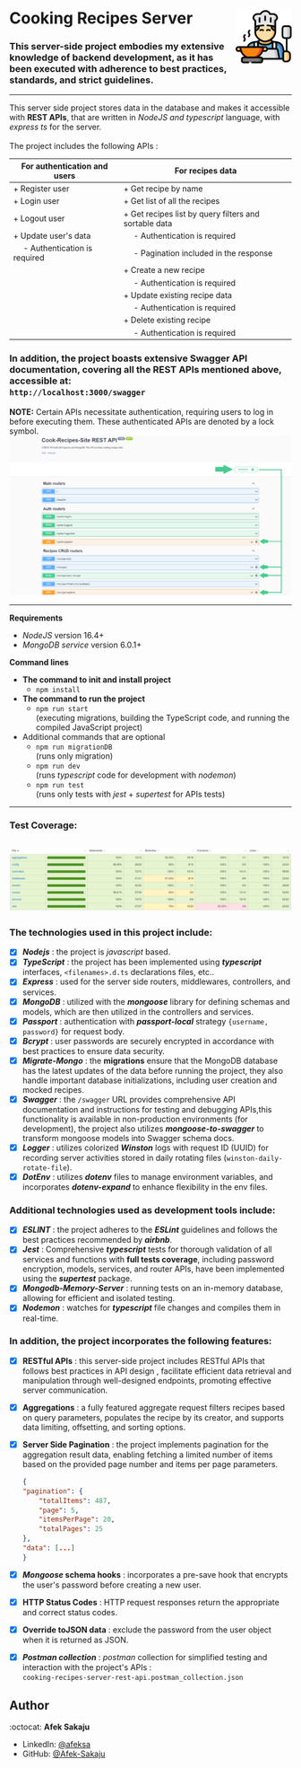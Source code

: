 # Cooking Recipes Server <img src="readme-resources/cooking.png" width=100px height=100px align="right">

### This server-side project embodies my extensive knowledge of backend development, as it has been executed with adherence to best practices, standards, and strict guidelines. <br />

---

This server side project stores data in the database and makes it accessible with **REST APIs**, that are written in _NodeJS and typescript_ language, with _express ts_ for the server. <br /> <br />
The project includes the following APIs :

| For authentication and users        | For recipes data                                      |
| ----------------------------------- | ----------------------------------------------------- |
| + Register user                     | + Get recipe by name                                  |
| + Login user                        | + Get list of all the recipes                         |
| + Logout user                       | + Get recipes list by query filters and sortable data |
| + Update user's data                | &emsp; - Authentication is required                   |
| &emsp; - Authentication is required | &emsp; - Pagination included in the response          |
|                                     | + Create a new recipe                                 |
|                                     | &emsp; - Authentication is required                   |
|                                     | + Update existing recipe data                         |
|                                     | &emsp; - Authentication is required                   |
|                                     | + Delete existing recipe                              |
|                                     | &emsp; - Authentication is required                   |

### In addition, the project boasts extensive Swagger API documentation, covering all the REST APIs mentioned above, accessible at: <br /> `http://localhost:3000/swagger` <br />

**NOTE:**
Certain APIs necessitate authentication, requiring users to log in before executing them. These authenticated APIs are denoted by a lock symbol. <br />
![APIs that require authentication](readme-resources/swagger-auth.png) <br />

---

**Requirements**

-   _NodeJS_ version 16.4+
-   _MongoDB service_ version 6.0.1+

**Command lines**

-   **The command to init and install project**
    -   `npm install`
-   **The command to run the project**
    -   `npm run start`<br /> (executing migrations, building the TypeScript code, and running the compiled JavaScript project)
-   Additional commands that are optional
    -   `npm run migrationDB`
        <br />(runs only migration)
    -   `npm run dev`<br /> (runs _typescript_ code for development with _nodemon_)
    -   `npm run test`<br /> (runs only tests with _jest_ + _supertest_ for APIs tests)

---

### Test Coverage:

## ![coverage](readme-resources/coverage.PNG)

### The technologies used in this project include:

-   [x] _**Nodejs**_ : the project is _javascript_ based.
-   [x] _**TypeScript**_ : the project has been implemented using _**typescript**_ interfaces, `<filenames>.d.ts` declarations files, etc..
-   [x] _**Express**_ : used for the server side routers, middlewares, controllers, and services.
-   [x] _**MongoDB**_ : utilized with the _**mongoose**_ library for defining schemas and models, which are then utilized in the controllers and services.
-   [x] _**Passport**_ : authentication with _**passport-local**_ strategy `{username, password}` for request body.
-   [x] _**Bcrypt**_ : user passwords are securely encrypted in accordance with best practices to ensure data security.
-   [x] _**Migrate-Mongo**_ : the **migrations** ensure that the MongoDB database has the latest updates of the data before running the project, they also handle important database initializations, including user creation and mocked recipes.
-   [x] _**Swagger**_ : the `/swagger` URL provides comprehensive API documentation and instructions for testing and debugging APIs,this functionality is available in non-production environments (for development), the project also utilizes _**mongoose-to-swagger**_ to transform mongoose models into Swagger schema docs.
-   [x] _**Logger**_ : utilizes colorized _**Winston**_ logs with request ID (UUID) for recording server activities stored in daily rotating files (`winston-daily-rotate-file`).
-   [x] _**DotEnv**_ : utilizes _**dotenv**_ files to manage environment variables, and incorporates _**dotenv-expand**_ to enhance flexibility in the env files.

### Additional technologies used as development tools include:

-   [x] _**ESLINT**_ : the project adheres to the _**ESLint**_ guidelines and follows the best practices recommended by _**airbnb**_.
-   [x] _**Jest**_ : Comprehensive _**typescript**_ tests for thorough validation of all services and functions with **full tests coverage**, including password encryption, models, services, and router APIs, have been implemented using the _**supertest**_ package.
-   [x] _**Mongodb-Memory-Server**_ : running tests on an in-memory database, allowing for efficient and isolated testing.
-   [x] _**Nodemon**_ : watches for _**typescript**_ file changes and compiles them in real-time.

### In addition, the project incorporates the following features:

-   [x] **RESTful APIs** : this server-side project includes RESTful APIs that follows best practices in API design , facilitate efficient data retrieval and manipulation through well-designed endpoints, promoting effective server communication.
-   [x] **Aggregations** : a fully featured aggregate request filters recipes based on query parameters, populates the recipe by its creator, and supports data limiting, offsetting, and sorting options.
-   [x] **Server Side Pagination** : the project implements pagination for the aggregation result data, enabling fetching a limited number of items based on the provided page number and items per page parameters.<br />

    ```json
    {
    "pagination": {
        "totalItems": 487,
        "page": 5,
        "itemsPerPage": 20,
        "totalPages": 25
    },
    "data": [...]
    }
    ```

-   [x] **_Mongoose_ schema hooks** : incorporates a pre-save hook that encrypts the user's password before creating a new user.
-   [x] **HTTP Status Codes** : HTTP request responses return the appropriate and correct status codes.
-   [x] **Override toJSON data** : exclude the password from the user object when it is returned as JSON.
-   [x] **_Postman collection_** : _postman_ collection for simplified testing and interaction with the project's APIs : </br>
        `cooking-recipes-server-rest-api.postman_collection.json`

## Author

:octocat: **Afek Sakaju**

-   LinkedIn: [@afeksa](https://www.linkedin.com/in/afeksa/)
-   GitHub: [@Afek-Sakaju](https://github.com/Afek-Sakaju)
